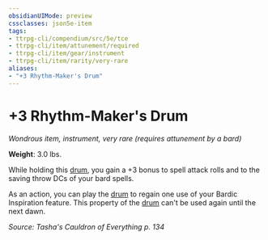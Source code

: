 ```yaml
---
obsidianUIMode: preview
cssclasses: json5e-item
tags:
- ttrpg-cli/compendium/src/5e/tce
- ttrpg-cli/item/attunement/required
- ttrpg-cli/item/gear/instrument
- ttrpg-cli/item/rarity/very-rare
aliases: 
- "+3 Rhythm-Maker's Drum"
---
```

# +3 Rhythm-Maker's Drum
*Wondrous item, instrument, very rare (requires attunement by a bard)*  


**Weight**: 3.0 lbs.

While holding this [drum](3-Compendium/items/drum-xphb.md), you gain a +3 bonus to spell attack rolls and to the saving throw DCs of your bard spells.

As an action, you can play the [drum](3-Compendium/items/drum-xphb.md) to regain one use of your Bardic Inspiration feature. This property of the [drum](3-Compendium/items/drum-xphb.md) can't be used again until the next dawn.

*Source: Tasha's Cauldron of Everything p. 134*